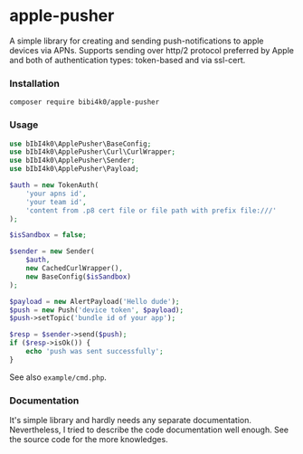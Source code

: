 # apple-pusher

A simple library for creating and sending push-notifications to apple devices via APNs.
Supports sending over http/2 protocol preferred by Apple and both of authentication types: token-based and via ssl-cert.

### Installation
```composer require bibi4k0/apple-pusher```

### Usage
```php
use bIbI4k0\ApplePusher\BaseConfig;
use bIbI4k0\ApplePusher\Curl\CurlWrapper;
use bIbI4k0\ApplePusher\Sender;
use bIbI4k0\ApplePusher\Payload;

$auth = new TokenAuth(
    'your apns id', 
    'your team id', 
    'content from .p8 cert file or file path with prefix file:///'
);

$isSandbox = false;

$sender = new Sender(
    $auth,
    new CachedCurlWrapper(),
    new BaseConfig($isSandbox)
);

$payload = new AlertPayload('Hello dude');
$push = new Push('device token', $payload);
$push->setTopic('bundle id of your app');

$resp = $sender->send($push);
if ($resp->isOk()) {
    echo 'push was sent successfully';
}
```

See also ```example/cmd.php```.

### Documentation
It's simple library and hardly needs any separate documentation.
Nevertheless, I tried to describe the code documentation well enough. See the source code for the more knowledges.
